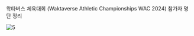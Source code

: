 왁타버스 체육대회 (Waktaverse Athletic Championships WAC 2024) 참가자 명단 정리

![5](https://github.com/Listing2/WAC/assets/107299092/5928d067-f916-460e-bd10-fcca72564fe1)
